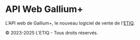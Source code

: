 # API Web Gallium+

L'API web de Gallium+, le nouveau logiciel de vente de l'[ETIQ](https://etiq-dijon.fr).

© 2023-2025 L'ETIQ - Tous droits réservés.
